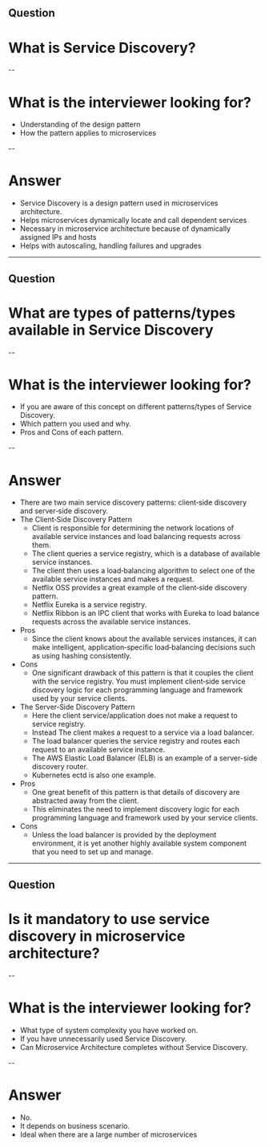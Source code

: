 ## Question
# What is Service Discovery?

--

# What is the interviewer looking for?
- Understanding of the design pattern
- How the pattern applies to microservices

--

# Answer
- Service Discovery is a design pattern used in microservices architecture.
- Helps microservices dynamically locate and call dependent services
- Necessary in microservice architecture because of dynamically assigned IPs and hosts
- Helps with autoscaling, handling failures and upgrades


---

## Question
# What are types of patterns/types available in Service Discovery

--

# What is the interviewer looking for?
- If you are aware of this concept on different patterns/types of Service Discovery.
- Which pattern you used and why.
- Pros and Cons of each pattern.

--

# Answer
- There are two main service discovery patterns: client‑side discovery and server‑side discovery.
- The Client‑Side Discovery Pattern
    - Client is responsible for determining the network locations of available service instances and load balancing requests across them.
    - The client queries a service registry, which is a database of available service instances.
    - The client then uses a load‑balancing algorithm to select one of the available service instances and makes a request.
    - Netflix OSS provides a great example of the client‑side discovery pattern.
    - Netflix Eureka is a service registry.
    - Netflix Ribbon is an IPC client that works with Eureka to load balance requests across the available service instances.
- Pros
   - Since the client knows about the available services instances, it can make intelligent, application‑specific load‑balancing decisions such as using hashing consistently.
- Cons
   - One significant drawback of this pattern is that it couples the client with the service registry. You must implement client‑side service discovery logic for each              programming language and framework used by your service clients. 
 - The Server‑Side Discovery Pattern 
   -  Here the client service/application does not make a request to service registry.
   -  Instead The client makes a request to a service via a load balancer.
   -  The load balancer queries the service registry and routes each request to an available service instance.
   -  The AWS Elastic Load Balancer (ELB) is an example of a server-side discovery router.
   -  Kubernetes ectd is also one example.
- Pros
   - One great benefit of this pattern is that details of discovery are abstracted away from the client.
   - This eliminates the need to implement discovery logic for each programming language and framework used by your service clients.
- Cons
    - Unless the load balancer is provided by the deployment environment, it is yet another highly available system component that you need to set up and manage. 

---


## Question
# Is it mandatory to use service discovery in microservice architecture?

--

# What is the interviewer looking for?
- What type of system complexity you have worked on.
- If you have unnecessarily used Service Discovery.
- Can Microservice Architecture completes without Service Discovery.

--

# Answer

- No.
- It depends on business scenario.
- Ideal when there are a large number of microservices
